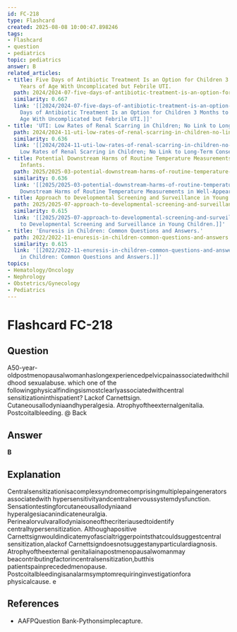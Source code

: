 ```yaml
---
id: FC-218
type: Flashcard
created: 2025-08-08 10:00:47.898246
tags:
- Flashcard
- question
- pediatrics
topic: pediatrics
answer: B
related_articles:
- title: Five Days of Antibiotic Treatment Is an Option for Children 3 Months to 5
    Years of Age With Uncomplicated but Febrile UTI.
  path: 2024/2024-07-five-days-of-antibiotic-treatment-is-an-option-for-children.md
  similarity: 0.667
  link: '[[2024/2024-07-five-days-of-antibiotic-treatment-is-an-option-for-children|Five
    Days of Antibiotic Treatment Is an Option for Children 3 Months to 5 Years of
    Age With Uncomplicated but Febrile UTI.]]'
- title: 'UTI: Low Rates of Renal Scarring in Children; No Link to Long-Term Consequences.'
  path: 2024/2024-11-uti-low-rates-of-renal-scarring-in-children-no-link-to-long.md
  similarity: 0.636
  link: '[[2024/2024-11-uti-low-rates-of-renal-scarring-in-children-no-link-to-long|UTI:
    Low Rates of Renal Scarring in Children; No Link to Long-Term Consequences.]]'
- title: Potential Downstream Harms of Routine Temperature Measurements in Well-Appearing
    Infants.
  path: 2025/2025-03-potential-downstream-harms-of-routine-temperature-measuremen.md
  similarity: 0.636
  link: '[[2025/2025-03-potential-downstream-harms-of-routine-temperature-measuremen|Potential
    Downstream Harms of Routine Temperature Measurements in Well-Appearing Infants.]]'
- title: Approach to Developmental Screening and Surveillance in Young Children.
  path: 2025/2025-07-approach-to-developmental-screening-and-surveillance-in-youn.md
  similarity: 0.615
  link: '[[2025/2025-07-approach-to-developmental-screening-and-surveillance-in-youn|Approach
    to Developmental Screening and Surveillance in Young Children.]]'
- title: 'Enuresis in Children: Common Questions and Answers.'
  path: 2022/2022-11-enuresis-in-children-common-questions-and-answers.md
  similarity: 0.615
  link: '[[2022/2022-11-enuresis-in-children-common-questions-and-answers|Enuresis
    in Children: Common Questions and Answers.]]'
topics:
- Hematology/Oncology
- Nephrology
- Obstetrics/Gynecology
- Pediatrics
---
```


# Flashcard FC-218

## Question

A50-year-oldpostmenopausalwomanhaslongexperiencedpelvicpainassociatedwithchildhood sexualabuse. which one of the followingphysicalfindingsismostclearlyassociatedwithcentral sensitizationinthispatient? Lackof Carnettsign. Cutaneousallodyniaandhyperalgesia. Atrophyoftheexternalgenitalia. Postcoitalbleeding. @ Back

## Answer

**B**

## Explanation

Centralsensitizationisacomplexsyndromecomprisingmultiplepaingeneratorsassociatedwith hypersensitivityandcentralnervoussystemdysfunction. Sensationtestingforcutaneousallodyniaand hyperalgesiacanindicateneuralgia. Perinealorvulvarallodyniaisoneofthecriteriausedtoidentify centralhypersensitization. Althoughapositive Carnettsignwouldindicatemyofascialtriggerpointsthatcouldsuggestcentral sensitization,alackof Carnettsigndoesnotsuggestanyparticulardiagnosis. Atrophyoftheexternal genitaliainapostmenopausalwomanmay beacontributingfactorincentralsensitization,butthis patientspainprecededmenopause. Postcoitalbleedingisanalarmsymptomrequiringinvestigationfora physicalcause. e

## References

- AAFPQuestion Bank-Pythonsimplecapture.


